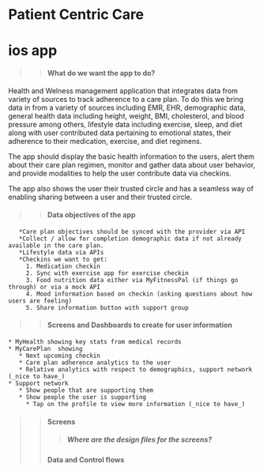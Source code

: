 Patient Centric Care
====================




ios app
=======

>> #### What do we want the app to do? 
   Health and Welness management application that integrates data from variety of sources to track adherence 
   to a care plan. To do this we bring data in from a variety of sources including EMR, EHR, demographic data, 
   general health data including height, weight, BMI, cholesterol, and blood pressure among others, 
   lifestyle data including exercise, sleep, and diet along with user contributed data pertaining to emotional 
   states, their adherence to their medication, exercise, and diet regimens. 

   The app should display the basic health information to the users, alert them about their care plan regimen, 
   monitor and gather data about user behavior, and provide modalities to help the user contribute data via checkins.
   
   The app also shows the user their trusted circle and has a seamless way of enabling sharing between a user and 
   their trusted circle. 
  
>> #### Data objectives of the app
       *Care plan objectives should be synced with the provider via API
       *Collect / allow for completion demographic data if not already available in the care plan. 
       *Lifestyle data via APIs
       *Checkins we want to get: 
         1. Medication checkin
         2. Sync with exercise app for exercise checkin
         3. Food nutrition data either via MyFitnessPal (if things go through) or via a mock API
         4. Mood information based on checkin (asking questions about how users are feeling)
         5. Share information button with support group
         
>> #### Screens and Dashboards to create for user information 
    * MyHealth showing key stats from medical records 
    * MyCarePlan  showing 
       * Next upcoming checkin
       * Care plan adherence analytics to the user 
       * Relative analytics with respect to demographics, support network (_nice to have_)
    * Support network  
       * Show people that are supporting them 
       * Show people the user is supporting 
         * Tap on the profile to view more information (_nice to have_)
>> #### Screens
   >>> ##### Where are the design files for the screens?
>> #### Data and Control flows



